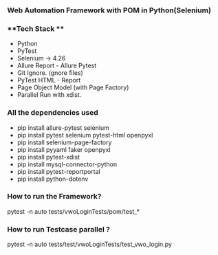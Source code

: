 ### Web Automation Framework with POM in Python(Selenium)


### **Tech Stack **
- Python
- PyTest
- Selenium -> 4.26
- Allure Report - Allure Pytest
- Git Ignore.  (gnore files)
- PyTest HTML - Report
- Page Object Model (with Page Factory)
- Parallel Run with xdist.

### All the dependencies used
- pip install allure-pytest selenium
- pip install pytest selenium pytest-html openpyxl 
- pip install selenium-page-factory 
- pip install pyyaml faker openpyxl
- pip install pytest-xdist 
- pip install mysql-connector-python
- pip install pytest-reportportal
- pip install python-dotenv
### How to run the Framework?
pytest -n auto tests/vwoLoginTests/pom/test_*

### How to run Testcase parallel ?
pytest -n auto tests/test/vwoLoginTests/test_vwo_login.py